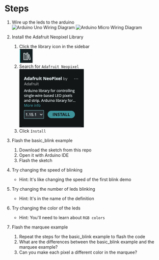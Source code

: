 # Steps
1. Wire up the leds to the arduino  
![Arduino Uno Wiring Diagram](images/arduino_uno_neopixel_wiring_diagram.png)
![Arduino Micro Wiring Diagram](images/arduino_micro_neopixel_wiring_diagram.png)  
  
2. Install the Adafruit Neopixel Library
    1. Click the library icon in the sidebar  
    ![Arduino IDE Library Menu Tab](images/library_icon.png)
    2. Search for `Adafruit Neopixel`  
    ![Adafruit Neopixel Library Listing](images/neopixel_library_entry.png)  
    3. Click `Install`
  
3. Flash the basic_blink example
    1. Download the sketch from this repo
    2. Open it with Arduino IDE
    3. Flash the sketch  
  
4. Try changing the speed of blinking
    - Hint: It's like changing the speed of the first blink demo  
  
5. Try changing the number of leds blinking
    - Hint: It's in the name of the definition  
  
6. Try changing the color of the leds
    - Hint: You'll need to learn about `RGB colors`  
  
7. Flash the marquee example
    1. Repeat the steps for the basic_blink example to flash the code
    2. What are the differences between the basic_blink example and the marquee example?
    3. Can you make each pixel a different color in the marquee?
